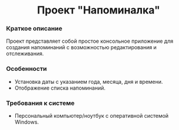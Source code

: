 <h1 align="center" font-size="25px">Проект "Напоминалка"</h1>
<h3>Краткое описание</h3>
Проект представляет собой простое консольное приложение для создания напоминаний с возможностью редактирования и отслеживания.
<h3>Особенности</h3>
<ul>
 <li>Установка даты с указанием года, месяца, дня и времени.</li>
 <li>Отображение списка напоминаний.</li>
</ul>
<h3>Требования к системе</h3>
<ul>
 <li>Персональный компьютер/ноутбук с оперативной системой Windows.</li>
</ul>

